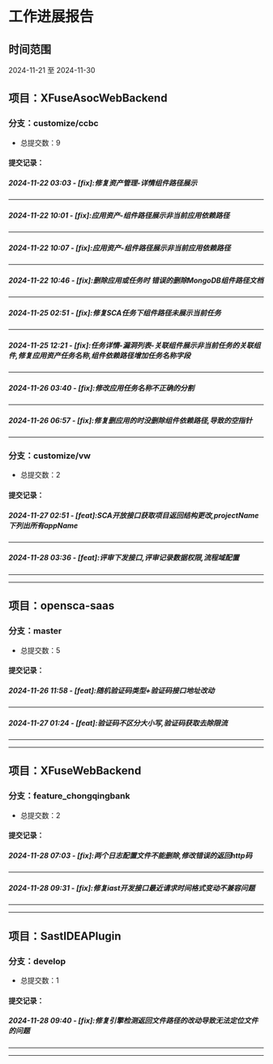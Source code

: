 # 工作进展报告

## 时间范围
2024-11-21 至 2024-11-30

## 项目：XFuseAsocWebBackend

### 分支：customize/ccbc

- 总提交数：9

#### 提交记录：

##### 2024-11-22 03:03 - [fix]:修复资产管理-详情组件路径展示

---

##### 2024-11-22 10:01 - [fix]:应用资产-组件路径展示非当前应用依赖路径

---

##### 2024-11-22 10:07 - [fix]:应用资产-组件路径展示非当前应用依赖路径

---

##### 2024-11-22 10:46 - [fix]:删除应用或任务时 错误的删除MongoDB组件路径文档

---

##### 2024-11-25 02:51 - [fix]:修复SCA任务下组件路径未展示当前任务

---

##### 2024-11-25 12:21 - [fix]:任务详情-漏洞列表-关联组件展示非当前任务的关联组件,修复应用资产任务名称,组件依赖路径增加任务名称字段

---

##### 2024-11-26 03:40 - [fix]:修改应用任务名称不正确的分割

---

##### 2024-11-26 06:57 - [fix]:修复删应用的时没删除组件依赖路径,导致的空指针

---


### 分支：customize/vw

- 总提交数：2

#### 提交记录：

##### 2024-11-27 02:51 - [feat]:SCA开放接口获取项目返回结构更改,projectName下列出所有appName

---

##### 2024-11-28 03:36 - [feat]:评审下发接口,评审记录数据权限,流程域配置

---

---

## 项目：opensca-saas

### 分支：master

- 总提交数：5

#### 提交记录：

##### 2024-11-26 11:58 - [feat]:随机验证码类型+验证码接口地址改动

---

##### 2024-11-27 01:24 - [feat]:验证码不区分大小写,验证码获取去除限流

---

---

## 项目：XFuseWebBackend

### 分支：feature_chongqingbank

- 总提交数：2

#### 提交记录：

##### 2024-11-28 07:03 - [fix]:两个日志配置文件不能删除,修改错误的返回http码

---

##### 2024-11-28 09:31 - [fix]:修复iast开发接口最近请求时间格式变动不兼容问题

---

---

## 项目：SastIDEAPlugin

### 分支：develop

- 总提交数：1

#### 提交记录：

##### 2024-11-28 09:40 - [fix]:修复引擎检测返回文件路径的改动导致无法定位文件的问题

---

---
